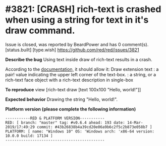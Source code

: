 
#3821: [CRASH] rich-text is crashed when using a string for text in it's draw command.
================================================================================
Issue is closed, was reported by BeardPower and has 0 comment(s).
[status.built] [type.wish]
<https://github.com/red/red/issues/3821>

**Describe the bug**
Using text inside draw of rich-text results in a crash.

According to the [documentation,](https://doc.red-lang.org/en/rtd.html#_multi_box_mode) it should allow it:
Draw extension text <pos> <text> <pos> : a pair! value indicating the upper left corner of the text-box. <text> : a string, or a rich-text face object with a rich-text description in single-box

**To reproduce**
view [rich-text draw [text 100x100 "Hello, world!"]]

**Expected behavior**
Drawing the string "Hello, world!".

**Platform version (please complete the following information)**
```
-----------RED & PLATFORM VERSION----------- 
RED: [ branch: "master" tag: #v0.6.4 ahead: 193 date: 14-Mar-2019/17:49:29 commit: #43b26838b4a39cd20e06a9b6c2f5c2b873e058b7 ]
PLATFORM: [ name: "Windows 10" OS: 'Windows arch: 'x86-64 version: 10.0.0 build: 17134 ]
--------------------------------------------
```



